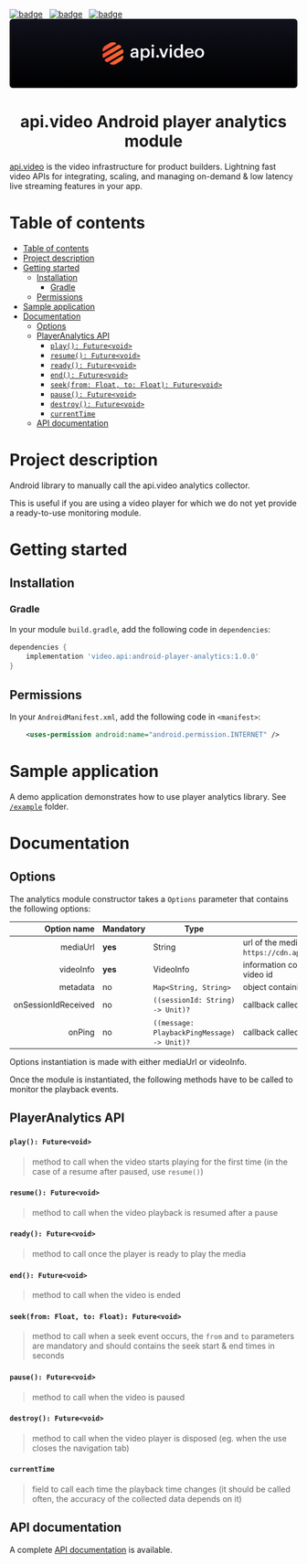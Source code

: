 [![badge](https://img.shields.io/twitter/follow/api_video?style=social)](https://twitter.com/intent/follow?screen_name=api_video) &nbsp; [![badge](https://img.shields.io/github/stars/apivideo/api.video-android-player-analytics?style=social)](https://github.com/apivideo/api.video-android-player-analytics) &nbsp; [![badge](https://img.shields.io/discourse/topics?server=https%3A%2F%2Fcommunity.api.video)](https://community.api.video)
![](https://github.com/apivideo/API_OAS_file/blob/master/apivideo_banner.png)
<h1 align="center">api.video Android player analytics module</h1>

[api.video](https://api.video) is the video infrastructure for product builders. Lightning fast video APIs for integrating, scaling, and managing on-demand & low latency live streaming features in your app.

# Table of contents

- [Table of contents](#table-of-contents)
- [Project description](#project-description)
- [Getting started](#getting-started)
    - [Installation](#installation)
        - [Gradle](#gradle)
    - [Permissions](#permissions)
- [Sample application](#sample-application)
- [Documentation](#documentation)
    - [Options](#options)
    - [PlayerAnalytics API](#playeranalytics-api)
        - [`play(): Future<void>`](#play-futurevoid)
        - [`resume(): Future<void>`](#resume-futurevoid)
        - [`ready(): Future<void>`](#ready-futurevoid)
        - [`end(): Future<void>`](#end-futurevoid)
        - [`seek(from: Float, to: Float): Future<void>`](#seekfrom-float-to-float-futurevoid)
        - [`pause(): Future<void>`](#pause-futurevoid)
        - [`destroy(): Future<void>`](#destroy-futurevoid)
        - [`currentTime`](#currenttime)
    - [API documentation](#api-documentation)


# Project description

Android library to manually call the api.video analytics collector.

This is useful if you are using a video player for which we do not yet provide a ready-to-use monitoring module.

# Getting started

## Installation
### Gradle

In your module `build.gradle`, add the following code in `dependencies`:

```groovy
dependencies {
    implementation 'video.api:android-player-analytics:1.0.0'
}
```

## Permissions

In your `AndroidManifest.xml`, add the following code in `<manifest>`:

```xml
    <uses-permission android:name="android.permission.INTERNET" />
```

# Sample application

A demo application demonstrates how to use player analytics library. See [`/example`](https://github.com/apivideo/api.video-android-player-analytics/tree/main/example) folder.

# Documentation

## Options

The analytics module constructor takes a `Options` parameter that contains the following options:

|         Option name | Mandatory | Type                                            | Description                                                                                                  |
| ------------------: | --------- | ----------------------------------------------- | ------------------------------------------------------------------------------------------------------------ |
|            mediaUrl | **yes**   | String                                          | url of the media (eg. `https://cdn.api.video/vod/vi5oDagRVJBSKHxSiPux5rYD/hls/manifest.m3u8`)                |
|           videoInfo | **yes**   | VideoInfo                                       | information containing analytics collector url, video type (vod or live) and video id                        |
|            metadata | no        | ```Map<String, String>```                       | object containing [metadata](https://api.video/blog/tutorials/dynamic-metadata)                              |
| onSessionIdReceived | no        | ```((sessionId: String) -> Unit)?```            | callback called once the session id has been received                                                        |
|              onPing | no        | ```((message: PlaybackPingMessage) -> Unit)?``` | callback called before sending the ping message                                                              |

Options instantiation is made with either mediaUrl or videoInfo.

Once the module is instantiated, the following methods have to be called to monitor the playback events.

## PlayerAnalytics API

#### `play(): Future<void>`
> method to call when the video starts playing for the first time (in the case of a resume after paused, use `resume()`)

#### `resume(): Future<void>`
> method to call when the video playback is resumed after a pause

#### `ready(): Future<void>`
> method to call once the player is ready to play the media

#### `end(): Future<void>`
> method to call when the video is ended

#### `seek(from: Float, to: Float): Future<void>`
> method to call when a seek event occurs, the `from` and `to` parameters are mandatory and should contains the seek start & end times in seconds

#### `pause(): Future<void>`
> method to call when the video is paused

#### `destroy(): Future<void>`
> method to call when the video player is disposed (eg. when the use closes the navigation tab)

#### `currentTime`
> field to call each time the playback time changes (it should be called often, the accuracy of the collected data depends on it)

## API documentation

A complete [API documentation](https://apivideo.github.io/api.video-android-player-analytics/) is available.


